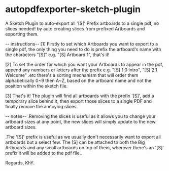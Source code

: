 # autopdfexporter-sketch-plugin
A Sketch Plugin to auto-export all '[S]' Prefix artboards to a single pdf, no slices needed! by auto creating slices from prefixed Artboards and exporting them.



-- instructions--
[1] Firstly to set which Artboards you want to export to a single pdf, the only thing you need to do is prefix the artboard's name with the characters "[S]" e.g. "[S] Artboard 1", that's it!

[2] To set the order for which you want your Artboards to appear in the pdf, append any numbers or letters after the prefix e.g. "[S] 1.0 Intro", "[S] 2.1 Welcome" .etc there's a sorting mechanism that will order them alphabetically 0~9 then A~Z, based on the artboard name and not the position within the sketch file.

[3] That's it! The plugin will find all artboards with the prefix '[S]', add a temporary slice behind it, then export those slices to a single PDF and finally remove the annoying slices.


-- notes--
.Removing the slices is useful as it allows you to change your artboard sizes at any point, the new slices will simply update to the new artboard sizes.

.The '[S]' prefix is useful as we usually don't necessarily want to export all artboards but a select few. The [S] can be attached to both the Big Artboards and any small artboards on top of them, wherever there's an '[S]' prefix it will be added to the pdf file..


Regards,
KhY.
